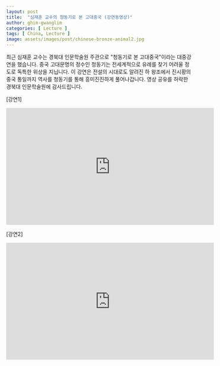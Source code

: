 ```yaml
---
layout: post
title:  "심재훈 교수의 청동기로 본 고대중국 (강연동영상)"
author: ghim-gwanglim
categories: [ Lecture ]
tags: [ China, Lecture ] 
image: assets/images/post/chinese-bronze-animal2.jpg
---
```


최근 심재훈 교수는 경북대 인문학술원 주관으로 "청동기로 본 고대중국"이라는 대중강연을 했습니다. 중국 고대문명의 정수인 청동기는 전세계적으로 유례를 찾기 어려울 정도로 독특한 위상을 지닙니다. 이 강연은 전설의 시대로도 알려진 하 왕조에서 진시황의 중국 통일까지 역사를 청동기를 통해 흥미진진하게 풀어나갑니다. 영상 공유를 허락한 경북대 인문학술원에 감사드립니다.

[강연1]
<iframe width="560" height="315" src="https://www.youtube.com/embed/INzdKXPHw3I" frameborder="0" allow="accelerometer; autoplay; clipboard-write; encrypted-media; gyroscope; picture-in-picture" allowfullscreen></iframe>

[강연2]
<iframe width="560" height="315" src="https://www.youtube.com/embed/8QkoK0wCaMs" frameborder="0" allow="accelerometer; autoplay; clipboard-write; encrypted-media; gyroscope; picture-in-picture" allowfullscreen></iframe>
